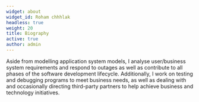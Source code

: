 ```yaml
---
widget: about
widget_id: Roham chhhlak
headless: true
weight: 20
title: Biography
active: true
author: admin
---
```

Aside from modelling application system models, I analyse user/business system requirements and respond to outages as well as contribute to all phases of the software development lifecycle. Additionally, I work on testing and debugging programs to meet business needs, as well as dealing with and occasionally directing third-party partners to help achieve business and technology initiatives.